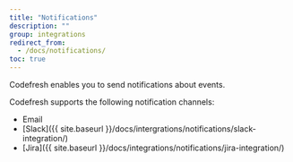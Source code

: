 ```yaml
---
title: "Notifications"
description: ""
group: integrations
redirect_from:
  - /docs/notifications/
toc: true
---
```

Codefresh enables you to send notifications about events.

Codefresh supports the following notification channels:
- Email
- [Slack]({{ site.baseurl }}/docs/intergrations/notifications/slack-integration/)
- [Jira]({{ site.baseurl }}/docs/integrations/notifications/jira-integration/)

